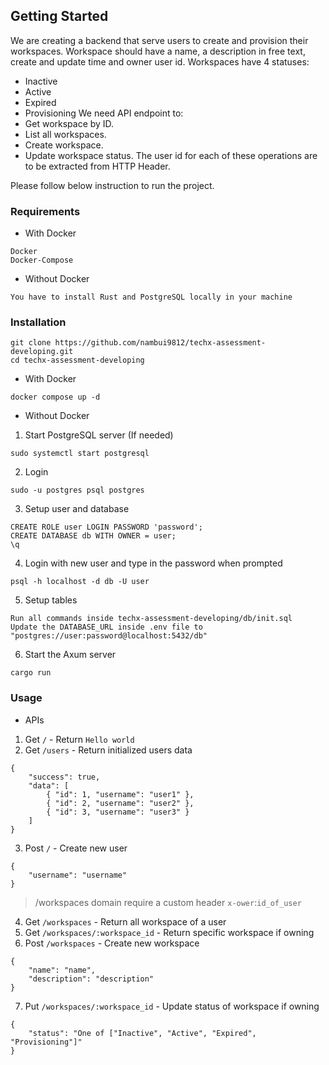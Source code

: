 ## Getting Started
We are creating a backend that serve users to create and provision their workspaces.
Workspace should have a name, a description in free text, create and update time and owner
user id. Workspaces have 4 statuses:
- Inactive
- Active
- Expired
- Provisioning
We need API endpoint to:
- Get workspace by ID.
- List all workspaces.
- Create workspace.
- Update workspace status.
The user id for each of these operations are to be extracted from HTTP Header.

Please follow below instruction to run the project.

### Requirements
* With Docker
```
Docker
Docker-Compose
```
* Without Docker
```
You have to install Rust and PostgreSQL locally in your machine
```

### Installation
```
git clone https://github.com/nambui9812/techx-assessment-developing.git
cd techx-assessment-developing
```
* With Docker
```
docker compose up -d
```
* Without Docker
1. Start PostgreSQL server (If needed)
```
sudo systemctl start postgresql
```
2. Login
```
sudo -u postgres psql postgres
```
3. Setup user and database
```
CREATE ROLE user LOGIN PASSWORD 'password';
CREATE DATABASE db WITH OWNER = user;
\q
```
4. Login with new user and type in the password when prompted
```
psql -h localhost -d db -U user
```
5. Setup tables
```
Run all commands inside techx-assessment-developing/db/init.sql
Update the DATABASE_URL inside .env file to "postgres://user:password@localhost:5432/db"
```
6. Start the Axum server
```
cargo run
```
### Usage
* APIs
1. Get `/` - Return `Hello world`
2. Get `/users` - Return initialized users data
```
{
	"success": true,
	"data": [
		{ "id": 1, "username": "user1" },
		{ "id": 2, "username": "user2" },
		{ "id": 3, "username": "user3" }
	]
}
```
3. Post `/` - Create new user
```
{
	"username": "username"
}
```
> /workspaces domain require a custom header `x-ower`:`id_of_user`
4. Get `/workspaces`  - Return all workspace of a user
5. Get `/workspaces/:workspace_id` - Return specific workspace if owning
6. Post `/workspaces` - Create new workspace
```
{
	"name": "name",
	"description": "description"
}
```
7. Put `/workspaces/:workspace_id` - Update status of workspace if owning
```
{
	"status": "One of ["Inactive", "Active", "Expired", "Provisioning"]"
}
```